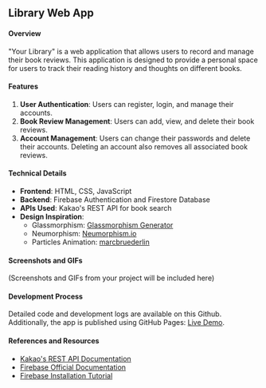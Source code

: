 ## **Library Web App**

#### **Overview**

"Your Library" is a web application that allows users to record and manage their book reviews. This application is designed to provide a personal space for users to track their reading history and thoughts on different books.

#### **Features**

1. **User Authentication**: Users can register, login, and manage their accounts.
2. **Book Review Management**: Users can add, view, and delete their book reviews.
3. **Account Management**: Users can change their passwords and delete their accounts. Deleting an account also removes all associated book reviews.

#### **Technical Details**

-   **Frontend**: HTML, CSS, JavaScript
-   **Backend**: Firebase Authentication and Firestore Database
-   **APIs Used**: Kakao's REST API for book search
-   **Design Inspiration**:
    -   Glassmorphism: [Glassmorphism Generator](https://hype4.academy/tools/glassmorphism-generator)
    -   Neumorphism: [Neumorphism.io](https://neumorphism.io/#ffffff)
    -   Particles Animation: [marcbruederlin](https://github.com/marcbruederlin/particles.js)

#### **Screenshots and GIFs**

(Screenshots and GIFs from your project will be included here)

#### **Development Process**

Detailed code and development logs are available on this Github.
<br>
Additionally, the app is published using GitHub Pages: [Live Demo](https://h4ruraka.github.io/LibraryWebApp/public/).

#### **References and Resources**

-   [Kakao's REST API Documentation](https://developers.kakao.com/docs/latest/ko/daum-search/dev-guide#search-book)
-   [Firebase Official Documentation](https://firebase.google.com/docs)
-   [Firebase Installation Tutorial](https://www.youtube.com/watch?v=9RkXchEJgKU)
